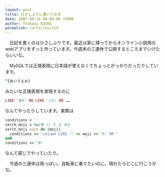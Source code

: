 ```yaml
---
layout: post
title: ひさしぶりに書いてみる
date: 2007-09-14 00:00:00 +0900
author: Tsukasa OISHI
permalink: /articles/219
---
```


　日記を書くのはひさしぶりです。最近は家に帰ってからオンライン小説用のwebアプリをずっと作っています。今週末の三連休で公開するところまでいけたらいいな。

　MySQLでは正規表現に日本語が使えなくてちょっとがっかりだったりしています。

```ruby
^[あいうえお]
```

みたいな正規表現を実現するのに

```ruby
LIKE 'あ%' OR LIKE 'い%' OR ……
```

なんてやったりしています。実際は

```ruby
conditions = ''
serch_moji = %w/あ い う え お/
serch_moji.each do |moji|
  conditions << "column LIKE '" << moji << "%' OR "
end
conditions << "0"
```

なんて感じでやっていたり。

　今週の三連休は雨っぽい。自転車に乗りたいのに。晴れたらどこに行こうかな。

